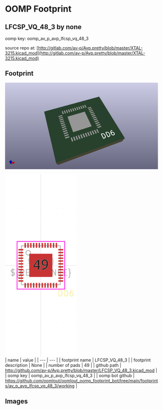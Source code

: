# OOMP Footprint  
## LFCSP_VQ_48_3  by none  
  
oomp key: oomp_av_p_avp_lfcsp_vq_48_3  
  
source repo at: [http://gitlab.com/av-p/Avp.pretty/blob/master/XTAL-3215.kicad_mod](http://gitlab.com/av-p/Avp.pretty/blob/master/XTAL-3215.kicad_mod)  
## Footprint  
  
[![working_kicad_pcb_3d.png](working_kicad_pcb_3d_600.png)](working_kicad_pcb_3d.png)  
  
[![working.png](working_600.png)](working.png)  
| name | value | 
| --- | --- | 
| footprint name | LFCSP_VQ_48_3 | 
| footprint description | None | 
| number of pads | 49 | 
| github path | http://github.com/av-p/Avp.pretty/blob/master/LFCSP_VQ_48_3.kicad_mod | 
| oomp key | oomp_av_p_avp_lfcsp_vq_48_3 | 
| oomp bot github | https://github.com/oomlout/oomlout_oomp_footprint_bot/tree/main/footprints/av_p_avp_lfcsp_vq_48_3/working | 
## Images  
